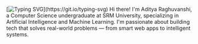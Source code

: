 [![Typing SVG](https://readme-typing-svg.demolab.com?font=Sans-serif&pause=1000&width=435&lines=Hi!+I+am+Aditya+Raghuvanshi;Welcome+to+my+GitHub!)](https://git.io/typing-svg)
Hi there! I'm Aditya Raghuvanshi, a Computer Science undergraduate at SRM University, specializing in Artificial Intelligence and Machine Learning. I'm passionate about building tech that solves real-world problems — from smart web apps to intelligent systems.
<!--
**Aditya425148/Aditya425148** is a ✨ _special_ ✨ repository because its `README.md` (this file) appears on your GitHub profile.

Here are some ideas to get you started:

- 🔭 I’m currently working on ...
- 🌱 I’m currently learning ...
- 👯 I’m looking to collaborate on ...
- 🤔 I’m looking for help with ...
- 💬 Ask me about ...
- 📫 How to reach me: ...
- 😄 Pronouns: ...
- ⚡ Fun fact: ...
-->
